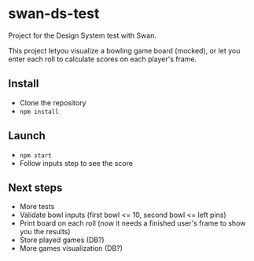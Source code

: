 # swan-ds-test

Project for the Design System test with Swan.

This project letyou visualize a bowling game board (mocked), or let you enter each roll to calculate scores on each player's frame.

## Install

- Clone the repository
- `npm install`

## Launch

- `npm start`
- Follow inputs step to see the score

## Next steps

- More tests
- Validate bowl inputs (first bowl <= 10, second bowl <= left pins)
- Print board on each roll (now it needs a finished user's frame to show you the results)
- Store played games (DB?)
- More games visualization (DB?)
